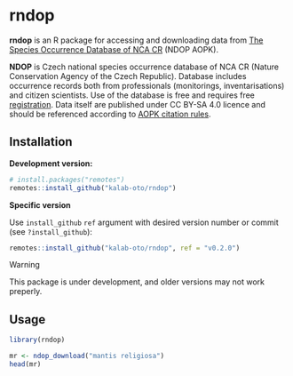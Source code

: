 # rndop

**rndop** is an R package for accessing and downloading data from [The Species 
Occurrence Database of NCA CR](https://portal.nature.cz/nd/) (NDOP AOPK).

**NDOP** is Czech national species occurrence database of NCA CR (Nature 
Conservation Agency of the Czech Republic). 
Database includes occurrence records both from professionals (monitorings, 
inventarisations) and citizen scientists. Use of the database is free and 
requires free [registration](https://idm.nature.cz/idm/#/registration). 
Data itself are published under CC BY-SA 4.0 licence and should be referenced 
according to 
[AOPK citation
 rules](https://portal23.nature.cz/publik_syst/ctihtmlpage.php?what=4910).

## Installation

**Development version:**

```r
# install.packages("remotes")
remotes::install_github("kalab-oto/rndop")
```

**Specific version**

Use `install_github` `ref` argument with desired version number or commit (see `?install_github`):

```r
remotes::install_github("kalab-oto/rndop", ref = "v0.2.0")
```

> [!WARNING]  
> This package is under development, and older versions may not work preperly.

## Usage

```r
library(rndop)

mr <- ndop_download("mantis religiosa")
head(mr)
```

